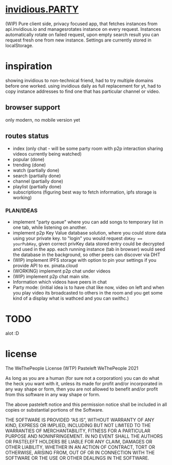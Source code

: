 [invidious.PARTY](https://invidious.party)
===============
(WIP) Pure client side, privacy focused app, that fetches instances from api.invidious.io and managesrotates instance on every request. Instances automatically rotate on failed request, upon empty search result you can request fresh one from new instance. Settings are currently stored in localStorage.

# inspiration
showing invidious to non-technical friend, had to try multiple domains before one worked.
using invidious daily as full replacement for yt, had to copy instance addresses to find one that has particular channel or video.

## browser support
only modern, no mobile version yet

## routes status
- index (only chat - will be some party room with p2p interaction sharing videos currently being watched)
- popular (done)
- trending (done)
- watch (partially done)
- search (partially done)
- channel (partially done)
- playlist (partially done)
- subscriptions (figuring best way to fetch information, ipfs storage is working)


### PLAN/IDEAS
- implement "party queue" where you can add songs to temporary list in one tab, while listening on another.
- implement p2p Key Value database solution, where you could store data using your private key. to "login" you would request `dbKey == yourPubKey`, given correct privKey data stored entry could be decrypted and used in the app. each running instance (tab in browser) would seed the database in the background, so other peers can discover via DHT
- (WIP) implement IPFS storage with option to pin your settings if you provide API to ex. pinata.cloud
- (WORKING) implement p2p chat under videos
- (WIP) implement p2p chat main site.
- Information which videos have peers in chat
- Party mode: (initial idea is to have chat like now, video on left
and when you play video its broadcasted to others in the room and you get some kind of a display what is wathced and you can swithc.)

# TODO
alot :D

# license
The WeThePeople License (WTP)
Pasteleft WeThePeople 2021

As long as you are a human (for sure not a corporation) you can do what the heck you want with it, unless its made for profit and/or incorporated in any way shape or form, then you are not allowed to benefit and/or profit from this software in any way shape or form.

The above pasteleft notice and this permission notice shall be included in all copies or substantial portions of the Software.

THE SOFTWARE IS PROVIDED “AS IS”, WITHOUT WARRANTY OF ANY KIND, EXPRESS OR IMPLIED, INCLUDING BUT NOT LIMITED TO THE WARRANTIES OF MERCHANTABILITY, FITNESS FOR A PARTICULAR PURPOSE AND NONINFRINGEMENT. IN NO EVENT SHALL THE AUTHORS OR PASTELEFT HOLDERS BE LIABLE FOR ANY CLAIM, DAMAGES OR OTHER LIABILITY, WHETHER IN AN ACTION OF CONTRACT, TORT OR OTHERWISE, ARISING FROM, OUT OF OR IN CONNECTION WITH THE SOFTWARE OR THE USE OR OTHER DEALINGS IN THE SOFTWARE.
